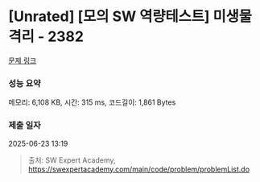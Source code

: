 # [Unrated] [모의 SW 역량테스트] 미생물 격리 - 2382 

[문제 링크](https://swexpertacademy.com/main/code/problem/problemDetail.do?contestProbId=AV597vbqAH0DFAVl) 

### 성능 요약

메모리: 6,108 KB, 시간: 315 ms, 코드길이: 1,861 Bytes

### 제출 일자

2025-06-23 13:19



> 출처: SW Expert Academy, https://swexpertacademy.com/main/code/problem/problemList.do